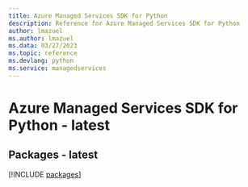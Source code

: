 ```yaml
---
title: Azure Managed Services SDK for Python
description: Reference for Azure Managed Services SDK for Python
author: lmazuel
ms.author: lmazuel
ms.data: 03/27/2023
ms.topic: reference
ms.devlang: python
ms.service: managedservices
---
```

# Azure Managed Services SDK for Python - latest
## Packages - latest
[!INCLUDE [packages](managed-services-index.md)]